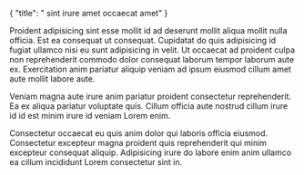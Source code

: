 {
  "title": " sint irure amet occaecat amet"
}

Proident adipisicing sint esse mollit id ad deserunt mollit aliqua mollit nulla officia. Est ea consequat ut consequat. Cupidatat do quis adipisicing id fugiat ullamco nisi eu sunt adipisicing in velit. Ut occaecat ad proident culpa non reprehenderit commodo dolor consequat laborum tempor laborum aute ex. Exercitation anim pariatur aliquip veniam ad ipsum eiusmod cillum amet aute mollit labore aute.

Veniam magna aute irure anim pariatur proident consectetur reprehenderit. Ea ex aliqua pariatur voluptate quis. Cillum officia aute nostrud cillum irure id id est minim irure id veniam Lorem enim.

Consectetur occaecat eu quis anim dolor qui laboris officia eiusmod. Consectetur excepteur magna proident quis reprehenderit qui minim excepteur consequat aliquip. Adipisicing irure do labore enim anim ullamco ea cillum incididunt Lorem consectetur sint in.